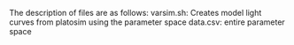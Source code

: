 The description of files are as follows:
varsim.sh: Creates model light curves from platosim using the parameter space
data.csv: entire parameter space
